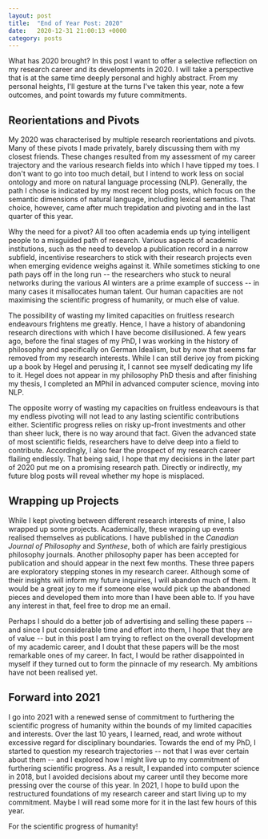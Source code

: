 ```yaml
---
layout: post
title:  "End of Year Post: 2020"
date:   2020-12-31 21:00:13 +0000
category: posts
---
```


What has 2020 brought? In this post I want to offer a selective reflection on my research career and its developments in 2020. I will take a perspective that is at the same time deeply personal and highly abstract. From my personal heights, I'll gesture at the turns I've taken this year, note a few outcomes, and point towards my future commitments.

## Reorientations and Pivots

My 2020 was characterised by multiple research reorientations and pivots. Many of these pivots I made privately, barely discussing them with my closest friends. These changes resulted from my assessment of my career trajectory and the various research fields into which I have tipped my toes. I don't want to go into too much detail, but I intend to work less on social ontology and more on natural language processing (NLP). Generally, the path I chose is indicated by my most recent blog posts, which focus on the semantic dimensions of natural language, including lexical semantics. That choice, however, came after much trepidation and pivoting and in the last quarter of this year.

Why the need for a pivot? All too often academia ends up tying intelligent people to a misguided path of research. Various aspects of academic institutions, such as the need to develop a publication record in a narrow subfield, incentivise researchers to stick with their research projects even when emerging evidence weighs against it. While sometimes sticking to one path pays off in the long run -- the researchers who stuck to neural networks during the various AI winters are a prime example of success -- in many cases it misallocates human talent. Our human capacities are not maximising the scientific progress of humanity, or much else of value.

The possibility of wasting my limited capacities on fruitless research endeavours frightens me greatly. Hence, I have a history of abandoning research directions with which I have become disillusioned. A few years ago, before the final stages of my PhD, I was working in the history of philosophy and specifically on German Idealism, but by now that seems far removed from my research interests. While I can still derive joy from picking up a book by Hegel and perusing it, I cannot see myself dedicating my life to it. Hegel does not appear in my philosophy PhD thesis and after finishing my thesis, I completed an MPhil in advanced computer science, moving into NLP.

The opposite worry of wasting my capacities on fruitless endeavours is that my endless pivoting will not lead to any lasting scientific contributions either. Scientific progress relies on risky up-front investments and other than sheer luck, there is no way around that fact. Given the advanced state of most scientific fields, researchers have to delve deep into a field to contribute. Accordingly, I also fear the prospect of my research career flailing endlessly. That being said, I hope that my decisions in the later part of 2020 put me on a promising research path. Directly or indirectly, my future blog posts will reveal whether my hope is misplaced.

## Wrapping up Projects

While I kept pivoting between different research interests of mine, I also wrapped up some projects. Academically, these wrapping up events realised themselves as publications. I have published in the _Canadian Journal of Philosophy_ and _Synthese_, both of which are fairly prestigious philosophy journals. Another philosophy paper has been accepted for publication and should appear in the next few months. These three papers are exploratory stepping stones in my research career. Although some of their insights will inform my future inquiries, I will abandon much of them. It would be a great joy to me if someone else would pick up the abandoned pieces and developed them into more than I have been able to. If you have any interest in that, feel free to drop me an email.

Perhaps I should do a better job of advertising and selling these papers -- and since I put considerable time and effort into them, I hope that they are of value -- but in this post I am trying to reflect on the overall development of my academic career, and I doubt that these papers will be the most remarkable ones of my career. In fact, I would be rather disappointed in myself if they turned out to form the pinnacle of my research. My ambitions have not been realised yet.

## Forward into 2021

I go into 2021 with a renewed sense of commitment to furthering the scientific progress of humanity within the bounds of my limited capacities and interests. Over the last 10 years, I learned, read, and wrote without excessive regard for disciplinary boundaries. Towards the end of my PhD, I started to question my research trajectories -- not that I was ever certain about them -- and I explored how I might live up to my commitment of furthering scientific progress. As a result, I expanded into computer science in 2018, but I avoided decisions about my career until they become more pressing over the course of this year. In 2021, I hope to build upon the restructured foundations of my research career and start living up to my commitment. Maybe I will read some more for it in the last few hours of this year.

For the scientific progress of humanity!
